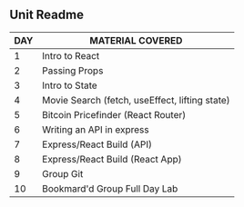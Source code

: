 ## Unit Readme

| DAY | MATERIAL COVERED                  |
| --- | --------------------------------- |
| 1   | Intro to React   |
| 2   | Passing Props                     |
| 3   | Intro to State |
| 4   | Movie Search (fetch, useEffect, lifting state)    |
| 5   | Bitcoin Pricefinder (React Router)     |
| 6   | Writing an API in express    |
| 7   | Express/React Build (API)     |
| 8   | Express/React Build  (React App)      |
| 9   | Group Git      |
| 10  | Bookmard'd Group Full Day Lab    |